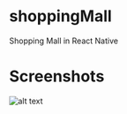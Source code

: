 # shoppingMall
Shopping Mall in React Native

# Screenshots
![alt text](https://user-images.githubusercontent.com/33079718/60790636-e88c7500-a19c-11e9-8361-b7c5fc4b2396.png)


